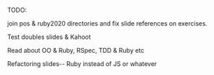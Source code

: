 TODO:

  join pos & ruby2020 directories and fix slide references on exercises.

  Test doubles
    slides & Kahoot

  Read about OO & Ruby, RSpec, TDD & Ruby etc

  Refactoring slides-- Ruby instead of JS or whatever
     

